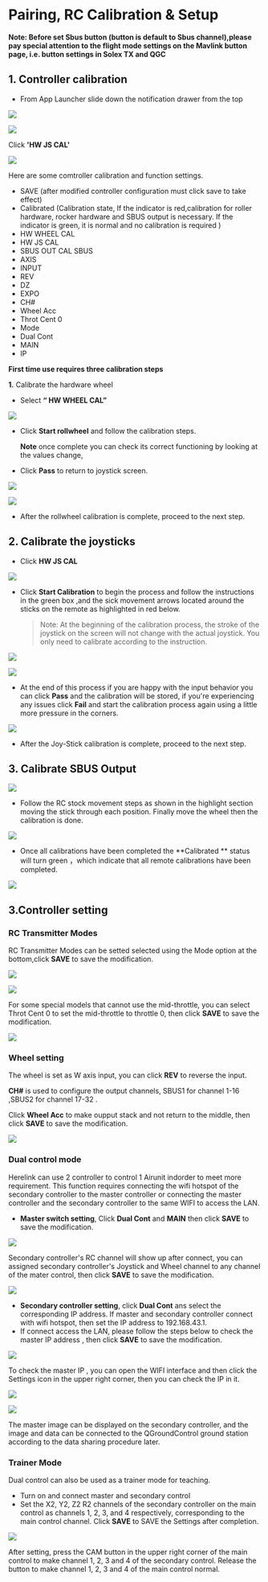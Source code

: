 # Pairing, RC Calibration & Setup

**Note: Before set Sbus button (button is default to Sbus channel),please pay special attention to the flight mode settings on the Mavlink button page, i.e. button settings in Solex TX and QGC**

## 1. Controller calibration

* From App Launcher slide down the notification drawer from the top

![](../../.gitbook/assets/020.png)

![](../../.gitbook/assets/021.jpg)

Click **'HW JS CAL'**

![](../../.gitbook/assets/022.png)

Here are some comtroller calibration and function settings.

* SAVE (after modified controller configuration must click save to take effect)
* Calibrated (Calibration state, If the indicator is red,calibration for roller hardware, rocker hardware and SBUS output is necessary. If the indicator is green, it is normal and no calibration is required )
* HW WHEEL CAL
* HW JS CAL
* SBUS OUT CAL SBUS
* AXIS
* INPUT
* REV
* DZ
* EXPO
* CH#
* Wheel Acc
* Throt Cent 0
* Mode
* Dual Cont
* MAIN
* IP

**First time use requires three calibration steps**

**1.** Calibrate the hardware wheel

* Select **“ HW WHEEL CAL”**

![](../../.gitbook/assets/023.png)

*   Click **Start rollwheel** and follow the calibration steps.

    **Note** once complete you can check its correct functioning by looking at the values change,
* Click **Pass** to return to joystick screen.

![](../../.gitbook/assets/024.png)

&#x20;

![](../../.gitbook/assets/025.png)

* After the rollwheel calibration is complete, proceed to the next step.

## **2**. Calibrate the joysticks

* Click **HW JS CAL**

![](../../.gitbook/assets/js.png)

*   Click **Start Calibration** to begin the process and follow the instructions in the green box ,and the sick movement arrows located around the sticks on the remote as highlighted in red below.

    > Note: At the beginning of the calibration process, the stroke of the joystick on the screen will not change with the actual joystick. You only need to calibrate according to the instruction.

&#x20;

![](../../.gitbook/assets/026.png)

![](../../.gitbook/assets/027.png)

* At the end of this process if you are happy with the input behavior you can click **Pass** and the calibration will be stored, if you're experiencing any issues click **Fail** and start the calibration process again using a little more pressure in the corners.

![](../../.gitbook/assets/028.png)

* After the Joy-Stick calibration is complete, proceed to the next step.

## **3.** Calibrate SBUS Output

![](<../../.gitbook/assets/SBUS OUT.png>)

* Follow the RC stock movement steps as shown in the highlight section moving the stick through each position. Finally move the wheel then the calibration is done.

![](../../.gitbook/assets/029.png)

* Once all calibrations have been completed the \*\*Calibrated \*\* status will turn green ，which indicate that all remote calibrations have been completed.

![](../../.gitbook/assets/030.png)

## 3.Controller setting

### **RC Transmitter Modes**

RC Transmitter Modes can be setted selected using the Mode option at the bottom,click **SAVE** to save the modification.

![](../../.gitbook/assets/031.png)

![](../../.gitbook/assets/032.png)

For some special models that cannot use the mid-throttle, you can select Throt Cent 0 to set the mid-throttle to throttle 0, then click **SAVE** to save the modification.

![](../../.gitbook/assets/033.png)

### **Wheel setting**

The wheel is set as W axis input, you can click **REV** to reverse the input.

**CH#** is used to configure the output channels, SBUS1 for channel 1-16 ,SBUS2 for channel 17-32 .

Click **Wheel Acc** to make oupput stack and not return to the middle, then click **SAVE** to save the modification.

![](../../.gitbook/assets/034.png)

### **Dual control mode**

Herelink can use 2 controller to control 1 Airunit indorder to meet more requirement. This function requires connecting the wifi hotspot of the secondary controller to the master controller or connecting the master controller and the secondary controller to the same WIFI to access the LAN.

* **Master switch setting**, Click **Dual Cont** and **MAIN** then click **SAVE** to save the modification.

![](../../.gitbook/assets/035.png)

Secondary controller's RC channel will show up after connect, you can assigned secondary controller's Joystick and Wheel channel to any channel of the mater control, then click **SAVE** to save the modification.

![](../../.gitbook/assets/036.png)

* **Secondary controller setting**, click **Dual Cont** ans select the corresponding IP address. If master and secondary controller connect with wifi hotspot, then set the IP address to 192.168.43.1.
* If connect access the LAN, please follow the steps below to check the master IP address , then click **SAVE** to save the modification.

![](../../.gitbook/assets/037.png)

To check the master IP , you can open the WIFI interface and then click the Settings icon in the upper right corner, then you can check the IP in it.

![](../../.gitbook/assets/038.png)

![](../../.gitbook/assets/039.png)

The master image can be displayed on the secondary controller, and the image and data can be connected to the QGroundControl ground station according to the data sharing procedure later.

### **Trainer Mode**

Dual control can also be used as a trainer mode for teaching.

* Turn on and connect master and secondary control
* Set the X2, Y2, Z2 R2 channels of the secondary controller on the main control as channels 1, 2, 3, and 4 respectively, corresponding to the main control channel. Click **SAVE** to SAVE the Settings after completion.

![](../../.gitbook/assets/040.png)

After setting, press the CAM button in the upper right corner of the main control to make channel 1, 2, 3 and 4 of the secondary control. Release the button to make channel 1, 2, 3 and 4 of the main control normal.

###
